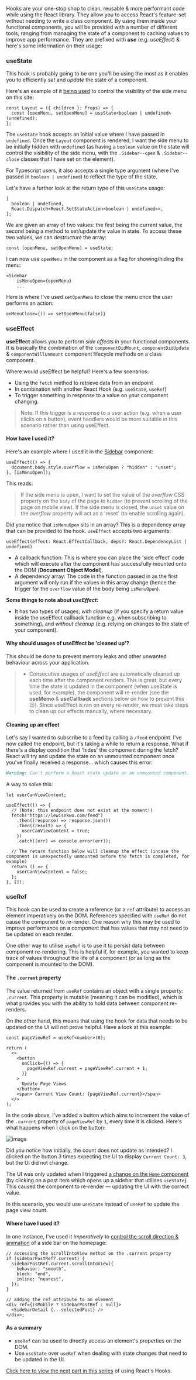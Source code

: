 Hooks are your one-stop shop to clean, reusable & more performant code while using the React library. They allow you to access React's feature-set without needing to write a class component. By using them inside your functional components, you will be provided with a number of different tools; ranging from managing the state of a component to caching values to improve app performance. They are prefixed with **_use_** (e.g. _useEffect_) & here's some information on their usage:

### useState

This hook is probably going to be one you'll be using the most as it enables you to efficiently _set_ and _update_ the state of a component.

Here's an example of it [being used](https://github.com/lewisnkwo/personal-site/blob/main/app/components/pages/layout/index.tsx#L35) to control the visibility of the side menu on this site:

```tsx
const Layout = ({ children }: Props) => {
  const [openMenu, setOpenMenu] = useState<boolean | undefined>(undefined);
};
```

The `useState` hook accepts an initial value where I have passed in `undefined`. Once the `Layout` component is rendered, I want the side menu to be initially hidden with `undefined` (as having a `boolean` value on the state will control the visibility of the side menu, with the `.Sidebar--open` & `.Sidebar--close` classes that I have set on the element).

For Typescript users, it also accepts a single type argument (where I've passed in `boolean | undefined`) to reflect the type of the state.

Let's have a further look at the return type of this `useState` usage:

```tsx
[
  boolean | undefined,
  React.Dispatch<React.SetStateAction<boolean | undefined>>,
];
```

We are given an array of two values: the first being the current value, the second being a method to set/update the value in state. To access these two values, we can _destructure_ the array:

```tsx
const [openMenu, setOpenMenu] = useState;
```

I can now use `openMenu` in the component as a flag for showing/hiding the menu:

```tsx
<Sidebar
    isMenuOpen={openMenu}
    ...
```

Here is where I've used `setOpenMenu` to close the menu once the user performs an action:

```tsx
onMenuClose={() => setOpenMenu(false)}
```

### useEffect

**useEffect** allows you to perform _side effects_ in your functional components. It is basically the combination of the `componentDidMount`, `componentDidUpdate` & `componentWillUnmount` component lifecycle methods on a class component.

Where would useEffect be helpful? Here's a few scenarios:

- Using the `fetch` method to retrieve data from an endpoint
- In combination with another React Hook (e.g. `useState`, `useRef`)
- To trigger something in response to a value on your component changing.

> Note: If this trigger is a response to a user action (e.g. when a user clicks on a button), event handlers would be more suitable in this scenario rather than using useEffect.

#### How have I used it?

Here's an example where I used it in the [Sidebar](https://github.com/lewisnkwo/personal-site/blob/main/app/components/shared/sidebar/index.tsx#L14) component:

```tsx
useEffect(() => {
  document.body.style.overflow = isMenuOpen ? "hidden" : "unset";
}, [isMenuOpen]);
```

This reads:

> If the side menu is open, I want to set the value of the _overflow_ CSS property on the `body` of the page to `hidden` (to prevent scrolling of the page on mobile view). If the side menu is closed, the `unset` value on the _overflow_ property will act as a 'reset' (to enable scrolling again).

Did you notice that `isMenuOpen` sits in an array? This is a dependency array that can be provided to the hook. `useEffect` accepts two arguments:

```tsx
useEffect(effect: React.EffectCallback, deps?: React.DependencyList | undefined)
```

- A callback function: This is where you can place the 'side effect' code which will execute after the component has successfully mounted onto the DOM (**Document Object Model**).
- A dependency array: The code in the function passed in as the first argument will only run if the values in this array change (hence the trigger for the `overflow` value of the body being `isMenuOpen`).

**Some things to note about _useEffect_:**

- It has two types of usages; _with cleanup_ (if you specify a return value inside the useEffect callback function e.g. when subscribing to something), and _without cleanup_ (e.g. relying on changes to the state of your component).

#### Why should usages of useEffect be 'cleaned up'?

This should be done to prevent memory leaks and other unwanted behaviour across your application.

> - Consecutive usages of _useEffect_ are automatically cleaned up each time after the component renders. This is great, but every time the state is updated in the component (when useState is used, for example), the component will re-render (see the **useMemo** & **useCallback** sections below on how to prevent this 😉). Since useEffect is ran on every re-render, we must take steps to clean up our effects manually, where necessary.

#### Cleaning up an effect

Let's say I wanted to subscribe to a feed by calling a `/feed` endpoint. I've now called the endpoint, but it's taking a while to return a response. What if there's a display condition that 'hides' the component during the fetch? React will try and update the state on an unmounted component once you've finally received a response... which causes this error:

```md
Warning: Can't perform a React state update on an unmounted component. This is a no-op, but it indicates a memory leak in your application. To fix, cancel all subscriptions and asynchronous tasks in a useEffect cleanup function.
```

A way to solve this:

```tsx
let userCanViewContent;

useEffect(() => {
  // (Note: this endpoint does not exist at the moment!)
  fetch("https://lewisnkwo.com/feed")
    .then((response) => response.json())
    .then((result) => {
      userCanViewContent = true;
    })
    .catch((err) => console.error(err));

  // The return function below will cleanup the effect (incase the component is unexpectedly unmounted before the fetch is completed, for example)
  return () => {
    userCanViewContent = false;
  };
}, []);
```

### useRef

This hook can be used to create a reference (or a `ref` attribute) to access an element imperatively on the DOM. References specified with `useRef` do not cause the component to re-render. One reason why this may be used to improve performance on a component that has values that may not need to be updated on each render.

One other way to utilise `useRef` is to use it to persist data between component re-rendering. This is helpful if, for example, you wanted to keep track of values throughout the life of a component (or as long as the component is mounted to the DOM).

#### The `.current` property

The value returned from `useRef` contains an object with a single property: `.current`. This property is mutable (meaning it can be modified), which is what provides you with the ability to hold data between component re-renders.

On the other hand, this means that using the hook for data that needs to be updated on the UI will not prove helpful. Have a look at this example:

```tsx
const pageViewRef = useRef<number>(0);

return (
  <>
    <button
      onClick={() => {
        pageViewRef.current = pageViewRef.current + 1;
      }}
    >
      Update Page Views
    </button>
    <span> Current View Count: {pageViewRef.current}</span>
  </>
);
```

In the code above, I've added a button which aims to increment the value of the `.current` property of `pageViewRef` by `1`, every time it is clicked. Here's what happens when I click on the button:

![image](https://lewisnkwosite-assets.s3.eu-west-2.amazonaws.com/images/useRefCounter.gif)

Did you notice how initially, the count does not update as intended? I clicked on the button 3 times expecting the UI to display `Current Count: 3`, but the UI did not change.

The UI was only updated when I triggered [a change on the `Home` component](https://github.com/lewisnkwo/personal-site/blob/main/app/components/pages/content/home/index.tsx#L58) (by clicking on a post item which opens up a sidebar that utilises `useState`). This caused the component to re-render — updating the UI with the correct value.

In this scenario, you would use `useState` instead of `useRef` to update the page view count.

#### Where have I used it?

In one instance, I've used it _imperatively_ to [control the scroll direction & animation](https://github.com/lewisnkwo/personal-site/blob/main/app/components/pages/content/home/index.tsx#L20) of a side bar on the homepage:

```tsx
// accessing the scrollIntoView method on the .current property
if (sidebarPostRef?.current) {
  sidebarPostRef.current.scrollIntoView({
    behavior: "smooth",
    block: "end",
    inline: "nearest",
  });
}

// adding the ref attribute to an element
<div ref={isMobile ? sidebarPostRef : null}>
  <SidebarDetail {...selectedPost} />
</div>;
```

#### As a summary

- `useRef` can be used to directly access an element's properties on the DOM.
- Use `useState` over `useRef` when dealing with state changes that need to be updated in the UI.

[Click here to view the next part in this series](https://lewisnkwo.com/posts/003-the-usages-of-react-hooks-2) of using React's Hooks.
